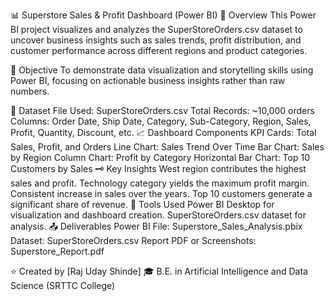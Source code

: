 📊 Superstore Sales & Profit Dashboard (Power BI)
📌 Overview
This Power BI project visualizes and analyzes the SuperStoreOrders.csv dataset to uncover business insights such as sales trends, profit distribution, and customer performance across different regions and product categories.

🧠 Objective
To demonstrate data visualization and storytelling skills using Power BI, focusing on actionable business insights rather than raw numbers.

🧩 Dataset
File Used: SuperStoreOrders.csv
Total Records: ~10,000 orders
Columns: Order Date, Ship Date, Category, Sub-Category, Region, Sales, Profit, Quantity, Discount, etc.
📈 Dashboard Components
KPI Cards: Total Sales, Profit, and Orders
Line Chart: Sales Trend Over Time
Bar Chart: Sales by Region
Column Chart: Profit by Category
Horizontal Bar Chart: Top 10 Customers by Sales
🗝️ Key Insights
West region contributes the highest sales and profit.
Technology category yields the maximum profit margin.
Consistent increase in sales over the years.
Top 10 customers generate a significant share of revenue.
🧰 Tools Used
Power BI Desktop for visualization and dashboard creation.
SuperStoreOrders.csv dataset for analysis.
📤 Deliverables
Power BI File: Superstore_Sales_Analysis.pbix
Dataset: SuperStoreOrders.csv
Report PDF or Screenshots: Superstore_Report.pdf

⭐ Created by [Raj Uday Shinde]
🎓 B.E. in Artificial Intelligence and Data Science (SRTTC College)
